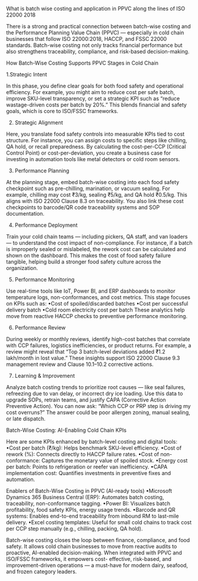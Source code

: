 What is batch wise costing and application 
in PPVC along the lines of ISO 22000 2018

There is a strong and practical connection between batch-wise costing and the Performance Planning Value Chain (PPVC) — especially in cold chain businesses that follow ISO 22000:2018, HACCP, and FSSC 22000 standards. Batch-wise costing not only tracks financial performance but also strengthens traceability, compliance, and risk-based decision-making.

How Batch-Wise Costing Supports PPVC Stages in Cold Chain

 1.Strategic Intent

In this phase, you define clear goals for both food safety and operational efficiency. For example, you might aim to reduce cost per safe batch, improve SKU-level transparency, or set a strategic KPI such as “reduce wastage-driven costs per batch by 20%.” This blends financial and safety goals, which is core to ISO/FSSC frameworks.

2. Strategic Alignment

Here, you translate food safety controls into measurable KPIs tied to cost structure. For instance, you can assign costs to specific steps like chilling, QA hold, or recall preparedness. By calculating the cost-per-CCP (Critical Control Point) or cost-per-deviation, you create a business case for investing in automation tools like metal detectors or cold room sensors.

3. Performance Planning

At the planning stage, embed batch-wise costing into each food safety checkpoint such as pre-chilling, marination, or vacuum sealing. For example, chilling may cost ₹3/kg, sealing ₹5/kg, and QA hold ₹0.5/kg. This aligns with ISO 22000 Clause 8.3 on traceability. You also link these cost checkpoints to barcode/QR code traceability systems and SOP documentation.

4. Performance Deployment

Train your cold chain teams — including pickers, QA staff, and van loaders — to understand the cost impact of non-compliance. For instance, if a batch is improperly sealed or mislabeled, the rework cost can be calculated and shown on the dashboard. This makes the cost of food safety failure tangible, helping build a stronger food safety culture across the organization.

5. Performance Monitoring

Use real-time tools like IoT, Power BI, and ERP dashboards to monitor temperature logs, non-conformances, and cost metrics. This stage focuses on KPIs such as:
	•Cost of spoiled/discarded batches
	•Cost per successful delivery batch
	•Cold room electricity cost per batch
These analytics help move from reactive HACCP checks to preventive performance monitoring.

6. Performance Review

During weekly or monthly reviews, identify high-cost batches that correlate with CCP failures, logistics inefficiencies, or product returns. For example, a review might reveal that “Top 3 batch-level deviations added ₹1.2 lakh/month in lost value.” These insights support ISO 22000 Clause 9.3 management review and Clause 10.1–10.2 corrective actions.

7. Learning & Improvement

Analyze batch costing trends to prioritize root causes — like seal failures, refreezing due to van delay, or incorrect dry ice loading. Use this data to upgrade SOPs, retrain teams, and justify CAPA (Corrective Action Preventive Action). You can now ask:
“Which CCP or PRP step is driving my cost overruns?”
The answer could be poor allergen zoning, manual sealing, or late dispatch.

Batch-Wise Costing: AI-Enabling Cold Chain KPIs

Here are some KPIs enhanced by batch-level costing and digital tools:
	•Cost per batch (₹/kg): Helps benchmark SKU-level efficiency.
	•Cost of rework (%): Connects directly to HACCP failure rates.
	•Cost of non-conformance: Captures the monetary value of spoiled stock.
	•Energy cost per batch: Points to refrigeration or reefer van inefficiency.
	•CAPA implementation cost: Quantifies investments in preventive fixes and automation.

Enablers of Batch-Wise Costing in PPVC (AI-ready tools)
	•Microsoft Dynamics 365 Business Central (ERP): Automates batch costing, traceability, non-conformance tagging.
	•Power BI: Visualizes batch profitability, food safety KPIs, energy usage trends.
	•Barcode and QR systems: Enables end-to-end traceability from inbound RM to last-mile delivery.
	•Excel costing templates: Useful for small cold chains to track cost per CCP step manually (e.g., chilling, packing, QA hold).


Batch-wise costing closes the loop 
between finance, compliance, and food safety.
It allows cold chain businesses to move from 
reactive audits to proactive, AI-enabled 
decision-making. When integrated with PPVC 
and ISO/FSSC frameworks, it empowers cost-
effective, risk-based, and improvement-driven 
operations — a must-have for modern dairy, 
seafood, and frozen category leaders.
